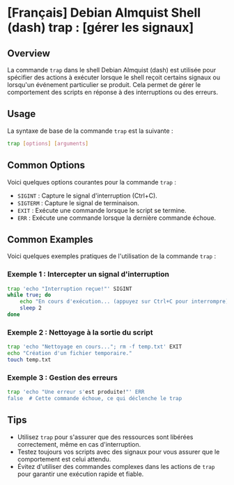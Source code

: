 # [Français] Debian Almquist Shell (dash) trap : [gérer les signaux]

## Overview
La commande `trap` dans le shell Debian Almquist (dash) est utilisée pour spécifier des actions à exécuter lorsque le shell reçoit certains signaux ou lorsqu'un événement particulier se produit. Cela permet de gérer le comportement des scripts en réponse à des interruptions ou des erreurs.

## Usage
La syntaxe de base de la commande `trap` est la suivante :

```sh
trap [options] [arguments]
```

## Common Options
Voici quelques options courantes pour la commande `trap` :

- `SIGINT` : Capture le signal d'interruption (Ctrl+C).
- `SIGTERM` : Capture le signal de terminaison.
- `EXIT` : Exécute une commande lorsque le script se termine.
- `ERR` : Exécute une commande lorsque la dernière commande échoue.

## Common Examples
Voici quelques exemples pratiques de l'utilisation de la commande `trap` :

### Exemple 1 : Intercepter un signal d'interruption
```sh
trap 'echo "Interruption reçue!"' SIGINT
while true; do
    echo "En cours d'exécution... (appuyez sur Ctrl+C pour interrompre)"
    sleep 2
done
```

### Exemple 2 : Nettoyage à la sortie du script
```sh
trap 'echo "Nettoyage en cours..."; rm -f temp.txt' EXIT
echo "Création d'un fichier temporaire."
touch temp.txt
```

### Exemple 3 : Gestion des erreurs
```sh
trap 'echo "Une erreur s'est produite!"' ERR
false  # Cette commande échoue, ce qui déclenche le trap
```

## Tips
- Utilisez `trap` pour s'assurer que des ressources sont libérées correctement, même en cas d'interruption.
- Testez toujours vos scripts avec des signaux pour vous assurer que le comportement est celui attendu.
- Évitez d'utiliser des commandes complexes dans les actions de `trap` pour garantir une exécution rapide et fiable.